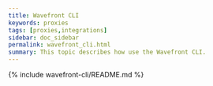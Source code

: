 ```yaml
---
title: Wavefront CLI
keywords: proxies
tags: [proxies,integrations]
sidebar: doc_sidebar
permalink: wavefront_cli.html
summary: This topic describes how use the Wavefront CLI.
---
```


{% include wavefront-cli/README.md %}
